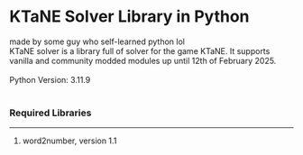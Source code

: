 # KTaNE Solver Library in Python
made by some guy who self-learned python lol<br>
KTaNE solver is a library full of solver for the game KTaNE. It supports vanilla and community modded modules up until 12th of February 2025.
<br><br>
Python Version: 3.11.9
<br><br>
### Required Libraries
---
 1. word2number, version 1.1
<br><br>
